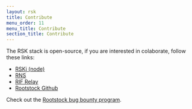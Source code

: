 ```yaml
---
layout: rsk
title: Contribute
menu_order: 11
menu_title: Contribute
section_title: Contribute
---
```


The RSK stack is open-source, if you are interested in colaborate, follow these links:

- [RSKj (node)](/rsk/node/contribute)
- [RNS](https://github.com/rnsdomains/rnsips)
- [RIF Relay](/rif/relay/)
- [Rootstock Github](https://github.com/rsksmart)

Check out the [Rootstock bug bounty program](/contribute/bug-bounty-program).
